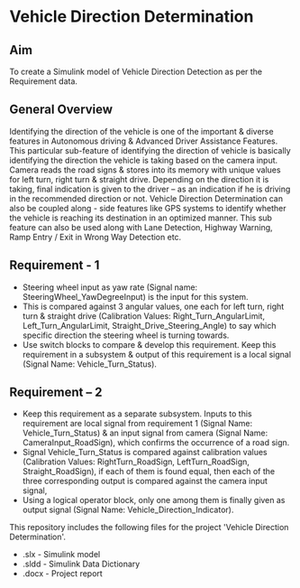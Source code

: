 # Vehicle Direction Determination

## Aim ##
To create a Simulink model of Vehicle Direction Detection as per the Requirement data.

## General Overview ##
Identifying the direction of the vehicle is one of the important & diverse features in Autonomous driving & Advanced Driver Assistance Features. This particular sub-feature of identifying the direction of vehicle is basically identifying the direction the vehicle is taking based on the camera input.
Camera reads the road signs & stores into its memory with unique values for left turn, right turn & straight drive. Depending on the direction it is taking, final indication is given to the driver – as an indication if he is driving in the recommended direction or not.
Vehicle Direction Determination can also be coupled along - side features like GPS systems to identify whether the vehicle is reaching its destination in an optimized manner. This sub feature can also be used along with Lane Detection, Highway Warning, Ramp Entry / Exit in Wrong Way Detection etc.

## Requirement - 1 ##
* Steering wheel input as yaw rate (Signal name: SteeringWheel_YawDegreeInput) is the input for this system.
* This is compared against 3 angular values, one each for left turn, right turn & straight drive (Calibration Values: Right_Turn_AngularLimit, Left_Turn_AngularLimit, Straight_Drive_Steering_Angle) to say which specific direction the steering wheel is turning towards.
* Use switch blocks to compare & develop this requirement. Keep this requirement in a subsystem & output of this requirement is a local signal (Signal Name: Vehicle_Turn_Status).

## Requirement – 2 ##
* Keep this requirement as a separate subsystem. Inputs to this requirement are local signal from requirement 1 (Signal Name: Vehicle_Turn_Status) & an input signal from camera (Signal Name: CameraInput_RoadSign), which confirms the occurrence of a road sign.
* Signal Vehicle_Turn_Status is compared against calibration values (Calibration Values: RightTurn_RoadSign, LeftTurn_RoadSign, Straight_RoadSign), if each of them is found equal, then each of the three corresponding output is compared against the camera input signal,
* Using a logical operator block, only one among them is finally given as output signal (Signal Name: Vehicle_Direction_Indicator).
 
This repository includes the following files for the project 'Vehicle Direction Determination'.
* .slx 	- Simulink model
* .sldd - Simulink Data Dictionary
* .docx - Project report